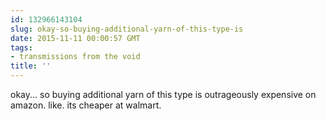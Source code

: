```yaml
---
id: 132966143104
slug: okay-so-buying-additional-yarn-of-this-type-is
date: 2015-11-11 00:00:57 GMT
tags:
- transmissions from the void
title: ''
---
```

okay... so buying additional yarn of this type is outrageously expensive on amazon. like. its cheaper at walmart.